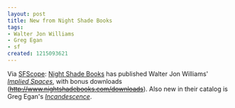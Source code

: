 ```yaml
---
layout: post
title: New from Night Shade Books
tags:
- Walter Jon Williams
- Greg Egan
- sf
created: 1215093621
---
```

<!-- links checked 31-Jan-2015 -->

Via [SFScope](http://sfscope.com):  [Night Shade Books](http://www.nightshadebooks.com/)  has published Walter Jon Williams' [*Implied Spaces*](http://sfscope.com/2008/07/night-shade-publishes-walter-j/), with bonus downloads (~~http://www.nightshadebooks.com/downloads~~).  Also new in their catalog is Greg Egan's [*Incandescence*](http://www.nightshadebooks.com/book/incandescence/).
